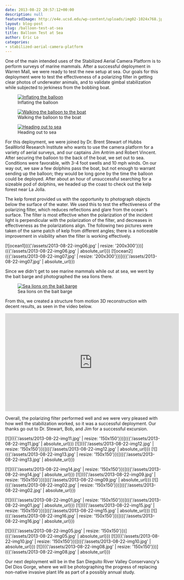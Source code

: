 ```yaml
---
date: 2013-08-22 20:57:12+00:00
description: null
featuredImage: http://e4e.ucsd.edu/wp-content/uploads/img02-1024x768.jpg
layout: blog-post
slug: /balloon-test-at-sea
title: Balloon Test at Sea
author: Eric Lo
categories:
- stabilized-aerial-camera-platform
---
```

One of the main intended uses of the Stabilized Aerial Camera Platform is to perform surveys of marine mammals. After a successful deployment in Warren Mall, we were ready to test the new setup at sea. Our goals for this deployment were to test the effectiveness of a polarizing filter in getting clear photos of underwater animals, and to validate gimbal stabilization while subjected to jerkiness from the bobbing boat.

<figure>
<a href="{{'/assets/2013-08-22-img02.jpg' | absolute_url}}"><img src="{{'/assets/2013-08-22-img02.jpg' | resize: '640x480'}}" alt="Inflating the balloon"></a>
<figcaption>Inflating the balloon</figcaption>
</figure>

<figure>
<a href="{{'/assets/2013-08-22-img03.jpg' | absolute_url}}"><img src="{{'/assets/2013-08-22-img03.jpg' | resize: '640x480'}}" alt="Walking the balloon to the boat"></a>
<figcaption>Walking the balloon to the boat</figcaption>
</figure>

<figure>
<a href="{{'/assets/2013-08-22-img04.jpg' | absolute_url}}"><img src="{{'/assets/2013-08-22-img04.jpg' | resize: '640x480'}}" alt="Heading out to sea"></a>
<figcaption>Heading out to sea</figcaption>
</figure>

For this deployment, we were joined by Dr. Brent Stewart of Hubbs SeaWorld Research Institute who wants to use the camera platform for a variety of aerial surveys, and our captains Jim Antrim and Robert Vincent. After securing the balloon to the back of the boat, we set out to sea. Conditions were favorable, with 3-4 foot swells and 10 mph winds. On our way out, we saw a few dolphins pass the boat, but not enough to warrant sending up the balloon; they would be long gone by the time the balloon could be deployed. After about an hour of unsuccessful searching for a sizeable pod of dolphins, we headed up the coast to check out the kelp forest near La Jolla.

The kelp forest provided us with the opportunity to photograph objects below the surface of the water. We used this to test the effectiveness of the polarizing filter, which reduces reflections and glare from the ocean's surface. The filter is most effective when the polarization of the incident light is perpendicular with the polarization of the filter, and decreases in effectiveness as the polarizations align. The following two pictures were taken of the same patch of kelp from different angles; there is a noticeable improvement in visibility when the filter is working effectively.

[![ocean1]({{'/assets/2013-08-22-img06.jpg' | resize: '200x300'}})]({{'/assets/2013-08-22-img06.jpg' | absolute_url}})
[![ocean2]({{'/assets/2013-08-22-img07.jpg' | resize: '200x300'}})]({{'/assets/2013-08-22-img07.jpg' | absolute_url}})

Since we didn't get to see marine mammals while out at sea, we went by the bait barge and photographed the sea lions there.

<figure>
<a href="{{'/assets/2013-08-22-img09.jpg' | absolute_url}}"><img src="{{'/assets/2013-08-22-img09.jpg' | resize: '640x480'}}" alt="Sea lions on the bait barge"></a>
<figcaption>Sea lions on the bait barge</figcaption>
</figure>

From this, we created a structure from motion 3D reconstruction with decent results, as seen in the video below.

<iframe width="560" height="315" src="https://www.youtube.com/embed/dLnQItXc11A?si=N5xUGyhb1POi4Qpr" title="YouTube video player" frameborder="0" allow="accelerometer; autoplay; clipboard-write; encrypted-media; gyroscope; picture-in-picture; web-share" allowfullscreen></iframe>

Overall, the polarizing filter performed well and we were very pleased with how well the stabilization worked, so it was a successful deployment. Our thanks go out to Dr. Stewart, Bob, and Jim for a successful excursion.

[![]({{'/assets/2013-08-22-img11.jpg' | resize: '150x150'}})]({{'/assets/2013-08-22-img11.jpg' | absolute_url}})
[![]({{'/assets/2013-08-22-img12.jpg' | resize: '150x150'}})]({{'/assets/2013-08-22-img12.jpg' | absolute_url}})
[![]({{'/assets/2013-08-22-img13.jpg' | resize: '150x150'}})]({{'/assets/2013-08-22-img13.jpg' | absolute_url}})

[![]({{'/assets/2013-08-22-img14.jpg' | resize: '150x150'}})]({{'/assets/2013-08-22-img14.jpg' | absolute_url}})
[![]({{'/assets/2013-08-22-img09.jpg' | resize: '150x150'}})]({{'/assets/2013-08-22-img09.jpg' | absolute_url}})
[![]({{'/assets/2013-08-22-img02.jpg' | resize: '150x150'}})]({{'/assets/2013-08-22-img02.jpg' | absolute_url}})

[![]({{'/assets/2013-08-22-img01.jpg' | resize: '150x150'}})]({{'/assets/2013-08-22-img01.jpg' | absolute_url}})
[![]({{'/assets/2013-08-22-img15.jpg' | resize: '150x150'}})]({{'/assets/2013-08-22-img15.jpg' | absolute_url}})
[![]({{'/assets/2013-08-22-img16.jpg' | resize: '150x150'}})]({{'/assets/2013-08-22-img16.jpg' | absolute_url}})

[![]({{'/assets/2013-08-22-img05.jpg' | resize: '150x150'}})]({{'/assets/2013-08-22-img05.jpg' | absolute_url}})
[![]({{'/assets/2013-08-22-img10.jpg' | resize: '150x150'}})]({{'/assets/2013-08-22-img10.jpg' | absolute_url}})
[![]({{'/assets/2013-08-22-img08.jpg' | resize: '150x150'}})]({{'/assets/2013-08-22-img08.jpg' | absolute_url}})

Our next deployment will be in the San Dieguito River Valley Conservancy's Del Dios Gorge, where we will be photographing the progress of replacing non-native invasive plant life as part of a possibly annual study.
